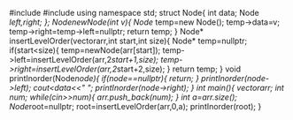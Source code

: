 #include <iostream>
#include <vector>
using namespace std;
struct Node{
    int data;
    Node *left,*right;
};
Node*newNode(int v){
    Node* temp=new Node();
    temp->data=v;
    temp->right=temp->left=nullptr;
    return temp;
}
Node* insertLevelOrder(vector<int>arr,int start,int size){
    Node* temp=nullptr;
    if(start<size){
        temp=newNode(arr[start]);
        temp->left=insertLevelOrder(arr,2*start+1,size);
        temp->right=insertLevelOrder(arr,2*start+2,size);
    }
    return temp;
}
void printInorder(Node*node){
    if(node==nullptr){
        return;
    }
    printInorder(node->left);
    cout<<node->data<<" ";
    printInorder(node->right);
}
int main(){
    vector<int>arr;
    int num;
    while(cin>>num){
        arr.push_back(num);
    }
    int a=arr.size();
    Node*root=nullptr;
    root=insertLevelOrder(arr,0,a);
    printInorder(root);
}
